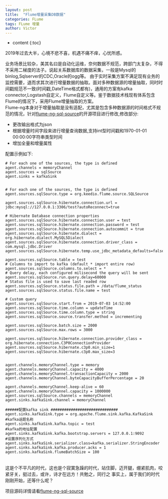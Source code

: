 ```yaml
---
layout: post
title:  "Flume增量采集DB数据"
categories: FLume
tags: FLume 增量
author: Victor
---
```


* content
{:toc}


<p>
2019年过去大半，心境不悲不喜，机遇不痛不痒，心忧所惑。
</p>

业务场景比较杂，美其名曰是自动化运维，奈何数据不规范，跨部门太复杂，不得不采用二梯度的法子。说起关系数据库的数据采集，一般是Mysql的binlog,Sqlserver的CDC,Oracle的ogg等。
由于实时采集方案不满足现有业务的监控需要，退而求其次进行增量数据的抽取。面对多种数据源的增量抽取，同时时间戳规范不一致(时间戳,DateTime格式都有)，通用的方案有kafka connector,Logstash自定义，Flume自定义等。鉴于数据技术栈现有体系包含Flume的情况下，采用Flume增量抽取的方案。  
Flume-ng本身对于增量抽取是没有适配，尤其是包含多种数据源的时间格式不规范的情况，针对[flume-ng-sql-source](https://github.com/keedio/flume-ng-sql-source)的开源项目进行修改,修改部分:  
- 更改输出格式为json
- 根据增量时间字段来进行增量查询数据,支持int型时间戳和1970-01-01 00:00:00字符串类型时间
- 增加全量和增量属性  
<!-- more -->
配置示例如下:

```properties
# For each one of the sources, the type is defined
agent.channels = memoryChannel
agent.sources = sqlSource
agent.sinks = kafkaSink


# For each one of the sources, the type is defined
agent.sources.sqlSource.type = org.keedio.flume.source.SQLSource

agent.sources.sqlSource.hibernate.connection.url = jdbc:mysql://127.0.0.1:3306/test?autoReconnect=true

# Hibernate Database connection properties
agent.sources.sqlSource.hibernate.connection.user = test
agent.sources.sqlSource.hibernate.connection.password = test
agent.sources.sqlSource.hibernate.connection.autocommit = true
agent.sources.sqlSource.hibernate.dialect = org.hibernate.dialect.MySQL5Dialect
agent.sources.sqlSource.hibernate.connection.driver_class = com.mysql.jdbc.Driver
agent.sources.sqlSource.hibernate.temp.use_jdbc_metadata_defaults=false

agent.sources.sqlSource.table = test
# Columns to import to kafka (default * import entire row)
agent.sources.sqlSource.columns.to.select = *
# Query delay, each configured milisecond the query will be sent
agent.sources.sqlSource.run.query.delay=60000
# Status file is used to save last readed row
agent.sources.sqlSource.status.file.path = /data/flume_status
agent.sources.sqlSource.status.file.name = test

# Custom query
agent.sources.sqlSource.start.from = 2019-07-03 14:52:00
agent.sources.sqlSource.time.column = updateTime
agent.sources.sqlSource.time.column.type = string
agent.sources.sqlSource.source.transfer.method = incrementing

agent.sources.sqlSource.batch.size = 2000
agent.sources.sqlSource.max.rows = 3000

agent.sources.sqlSource.hibernate.connection.provider_class = org.hibernate.connection.C3P0ConnectionProvider
agent.sources.sqlSource.hibernate.c3p0.min_size=1
agent.sources.sqlSource.hibernate.c3p0.max_size=3


agent.channels.memoryChannel.type = memory
agent.channels.memoryChannel.capacity = 4000
agent.channels.memoryChannel.transactionCapacity = 2000
agent.channels.memoryChannel.byteCapacityBufferPercentage = 20

agent.channels.memoryChannel.keep-alive = 60
agent.channels.memoryChannel.capacity = 1000000
agent.sources.sqlSource.channels = memoryChannel
agent.sinks.kafkaSink.channel = memoryChannel

######配置kafka sink ##############################
agent.sinks.kafkaSink.type = org.apache.flume.sink.kafka.KafkaSink
#kafka话题名称
agent.sinks.kafkaSink.kafka.topic = test
#kafka的地址配置
agent.sinks.kafkaSink.kafka.bootstrap.servers = 127.0.0.1:9092
#设置序列化方式
agent.sinks.kafkaSink.serializer.class=kafka.serializer.StringEncoder
agent.sinks.kafkaSink.kafka.producer.acks = 1
agent.sinks.kafkaSink.flumeBatchSize = 100
```


###### 
这是个不平凡的时代，这也是个寂寞急躁的时代，站住脚，迈开腿，绷紧肌肉，咬紧牙关，挺过去，或许，诗才在远方！共勉之，同行之
事实上，属于我们的时代刚刚开始，还等什么呢？  

项目源码详情请看[flume-ng-sql-source](https://github.com/V-I-C-T-O-R/flume-ng-sql-source)  
